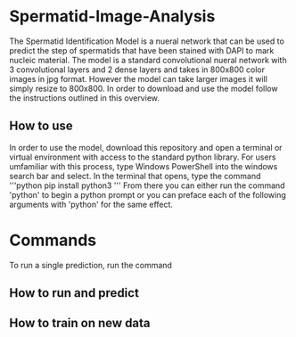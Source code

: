 # Spermatid-Image-Analysis
The Spermatid Identification Model is a nueral network that can be used to predict the step of spermatids that have been stained with DAPI to mark nucleic material.  The model is a standard convolutional nueral network with 3 convolutional layers and 2 dense layers and takes in 800x800 color images in jpg format.  However the model can take larger images it will simply resize to 800x800.  In order to download and use the model follow the instructions outlined in this overview.  

## How to use
In order to use the model, download this repository and open a terminal or virtual environment with access to the standard python library.  For users umfamiliar with this process, type Windows PowerShell into the windows search bar and select.  In the terminal that opens, type the command 
'''python 
pip install python3
''' 
From there you can either run the command 'python' to begin a python prompt or you can preface each of the following arguments with 'python' for the same effect.

# Commands
To run a single prediction, run the command 

## How to run and predict


## How to train on new data
